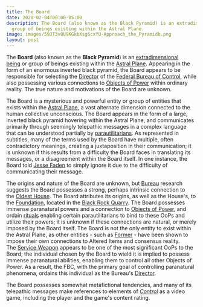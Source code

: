 ```yaml
---
title: The Board
date: 2020-02-04T00:00-05:00
description: The Board (also known as the Black Pyramid) is an extradimensional being or
  group of beings existing within the Astral Plane.
image: images/59JT3vQU9KGkbXsg6cxYU-Approach_the_Pyramidb.png
layout: post
---
```

The **Board** (also known as the **Black Pyramid**) is an [extradimensional being](https://control.fandom.com/wiki/Extradimensional_being "Extradimensional being") or group of beings existing within the [Astral Plane](https://control.fandom.com/wiki/Astral_Plane "Astral Plane"). Appearing in the form of an enormous inverted black pyramid, the Board appears to be responsible for selecting the [Director](https://control.fandom.com/wiki/Director_of_the_Federal_Bureau_of_Control "Director of the Federal Bureau of Control") of the [Federal Bureau of Control](https://control.fandom.com/wiki/Federal_Bureau_of_Control "Federal Bureau of Control"), while also possessing various connections to [Objects of Power](https://control.fandom.com/wiki/Objects_of_Power "Objects of Power") within ordinary reality. The true nature and motivations of the Board are unknown.

The Board is a mysterious and powerful entity or group of entities that exists within the [Astral Plane](https://control.fandom.com/wiki/Astral_Plane "Astral Plane"), a vast alternate dimension connected to the human collective unconscious. The Board appears in the form of a large, inverted black pyramid hovering within the Astral Plane, and communicates primarily through seemingly telepathic messages in a complex language that can be understood partially by [parautilitarians](https://control.fandom.com/wiki/Parautilitarian "Parautilitarian"). As represented in subtitles, many of the terms used by the Board have multiple, often contradictory meanings, creating a juxtaposition in their communication; it is unknown if this results from a difficulty the Board faces in translating its messages, or a disagreement within the Board itself. In one instance, the Board told [Jesse Faden](https://control.fandom.com/wiki/Jesse_Faden "Jesse Faden") to simply ignore it due to the difficulty of communicating their message.

The origins and nature of the Board are unknown, but [Bureau](https://control.fandom.com/wiki/FBC "FBC") research suggests the Board possesses a strong, perhaps intrinsic connection to the [Oldest House](https://control.fandom.com/wiki/Oldest_House "Oldest House"). The Board attributes its origins, as well as the House's, to the [Foundation](https://control.fandom.com/wiki/Foundation "Foundation"), located in the [Black Rock Quarry](https://control.fandom.com/wiki/Black_Rock_Quarry "Black Rock Quarry"). The Board possesses immense paranatural powers and a connection to [Objects of Power](https://control.fandom.com/wiki/Objects_of_Power "Objects of Power"), and ordain [rituals](https://control.fandom.com/wiki/Ritual "Ritual") enabling certain parautilitarians to bind to these OoPs and utilize their powers; it is unknown if these connections are natural, or merely imposed by the Board itself. The Board is not the only entity to exist within the Astral Plane, as other entities - such as [Former](https://control.fandom.com/wiki/Former "Former") - have been shown to impose their own connections to Altered Items and consensus reality. The [Service Weapon](https://control.fandom.com/wiki/Service_Weapon "Service Weapon") appears to be one of the most significant OoPs to the Board; the individual chosen by the Board to wield it is implied to possess immense paranatural abilities, enabling them to control all other Objects of Power. As a result, the FBC, with the primary goal of controlling paranatural phenomena, ordains this individual as the Bureau's [Director](https://control.fandom.com/wiki/Director_of_the_Federal_Bureau_of_Control "Director of the Federal Bureau of Control").

The Board possesses somewhat metafictional tendencies, and many of its telepathic messages make references to elements of *[Control](https://control.fandom.com/wiki/Control "Control")* as a video game, including the player and the game's content rating.
